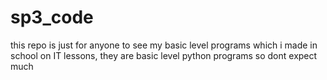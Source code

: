 # sp3_code
this repo is just for anyone to see my basic level programs which i made in school on IT lessons, they are basic level python programs so dont expect much
